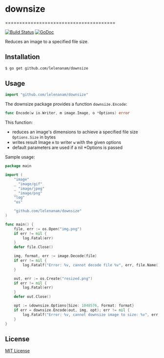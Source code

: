 # downsize
=======================================

[![Build Status](https://travis-ci.org/lelenanam/downsize.svg?branch=master)](https://travis-ci.org/lelenanam/downsize)
[![GoDoc](https://godoc.org/github.com/lelenanam/downsize?status.svg)](https://godoc.org/github.com/lelenanam/downsize)

Reduces an image to a specified file size.

Installation
------------

```bash
$ go get github.com/lelenanam/downsize
```

Usage
-----

```go
import "github.com/lelenanam/downsize"
```

The downsize package provides a function `downsize.Encode`:

```go
func Encode(w io.Writer, m image.Image, o *Options) error 
```

This function:

* reduces an image's dimensions to achieve a specified file size `Options.Size` in bytes
* writes result Image `m` to writer `w` with the given options
* default parameters are used if a nil *Options is passed

Sample usage:

```go
package main

import (
	"image"
	_ "image/gif"
	_ "image/jpeg"
	_ "image/png"
	"log"
	"os"

	"github.com/lelenanam/downsize"
)

func main() {
	file, err := os.Open("img.png")
	if err != nil {
		log.Fatal(err)
	}
	defer file.Close()

	img, format, err := image.Decode(file)
	if err != nil {
		log.Fatalf("Error: %v, cannot decode file %v", err, file.Name())
	}

	out, err := os.Create("resized.png")
	if err != nil {
		log.Fatal(err)
	}
	defer out.Close()

	opt := &downsize.Options{Size: 1048576, Format: format}
	if err = downsize.Encode(out, img, opt); err != nil {
		log.Fatalf("Error: %v, cannot downsize image to size: %v", err, opt.Size)
	}
}
```

License
-------

[MIT License](LICENSE.md)

